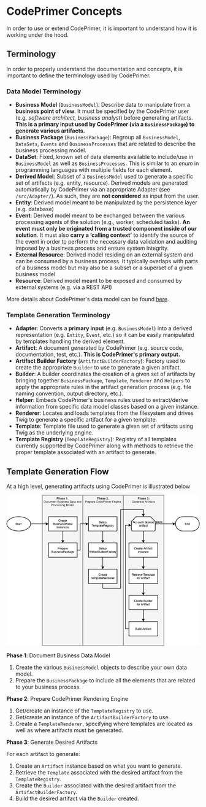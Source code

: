 # CodePrimer Concepts
In order to use or extend CodePrimer, it is important to understand how it is working under the hood.

## Terminology
In order to properly understand the documentation and concepts, it is important to define the terminology used by CodePrimer.

### Data Model Terminology
- **Business Model** (`BusinessModel`): Describe data to manipulate from a **business point of view**. It must be specified by the CodePrimer user (e.g. *software architect, business analyst*) before generating artifacts. **This is a primary input used by CodePrimer (via a `BusinessPackage`) to generate various artifacts.** 
- **Business Package** (`BusinessPackage`): Regroup all `BusinessModel`, `DataSets`, `Events` and `BusinessProcesses` that are related to describe the business processing model. 
- **DataSet**: Fixed, known set of data elements available to include/use in `BusinessModel` as well as `BusinessProcesses`. This is similar to an *enum* in programming languages with multiple fields for each element.
- **Derived Model**: Subset of a `BusinessModel` used to generate a specific set of artifacts (e.g. entity, resource). Derived models are generated automatically by CodePrimer via an appropriate Adapter (see `/src/Adapter/`). As such, they are **not considered** as input from the user.  
- **Entity**: Derived model meant to be manipulated by the persistence layer (e.g. database)
- **Event**: Derived model meant to be exchanged between the various processing agents of the solution (e.g., worker, scheduled tasks). **An event must only be originated from a trusted component inside of our solution**. It must also **carry a ‘calling context’** to identify the source of the event in order to perform the necessary data validation and auditing imposed by a business process and ensure system integrity.
- **External Resource**: Derived model residing on an external system and can be consumed by a business process. It typically overlaps with parts of a business model but may also be a subset or a superset of a given business model
- **Resource**: Derived model meant to be exposed and consumed by external systems (e.g. via a REST API)

More details about CodePrimer's data model can be found [here](./DataModel.md).

### Template Generation Terminology
- **Adapter**: Converts a **primary input** (e.g. `BusinessModel`) into a derived representation (e.g. `Entity`, `Event`, etc.) so it can be easily manipulated by templates handling the derived element.
- **Artifact**: A document generated by CodePrimer (e.g. source code, documentation, test, etc.). **This is CodePrimer's primary output.**
- **Artifact Builder Factory** (`ArtifactBuilderFactory`): Factory used to create the appropriate `Builder` to use to generate a given artifact. 
- **Builder**: A builder coordinates the creation of a given set of artifacts by bringing together `BusinessPackage`, `Template`, `Renderer` and `Helpers` to apply the appropriate rules in the artifact generation process (e.g. file naming convention, output directory, etc.).
- **Helper**: Embeds CodePrimer's business rules used to extract/derive information from specific data model classes based on a given instance.
- **Renderer**: Locates and loads templates from the filesystem and drives Twig to generate a specific artifact for a given template.
- **Template**: Template file used to generate a given set of artifacts using Twig as the underlying engine.
- **Template Registry** (`TemplateRegistry`): Registry of all templates currently supported by CodePrimer along with methods to retrieve the proper template associated with an artifact to generate.

## Template Generation Flow
At a high level, generating artifacts using CodePrimer is illustrated below

 ![CodePrimer Template Generation Process](./images/CodePrimer-TemplateGenerationProcess.png)

**Phase 1**: Document Business Data Model
1. Create the various `BusinessModel` objects to describe your own data model.
2. Prepare the `BusinessPackage` to include all the elements that are related to your business process.

**Phase 2**: Prepare CodePrimer Rendering Engine 
1. Get/create an instance of the `TemplateRegistry` to use.
2. Get/create an instance of the `ArtifactBuilderFactory` to use.
3. Create a `TemplateRenderer`, specifying where templates are located as well as where artifacts must be generated.

**Phase 3**: Generate Desired Artifacts

For each artifact to generate:
1. Create an `Artifact` instance based on what you want to generate.
2. Retrieve the `Template` associated with the desired artifact from the `TemplateRegistry`.
3. Create the `Builder` associated with the desired artifact from the `ArtifactBuilderFactory`.
4. Build the desired artifact via the `Builder` created.